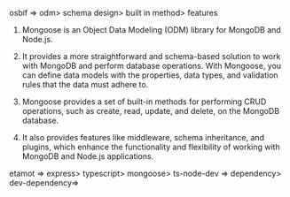osbif => odm> schema design> built in method> features 

1. Mongoose is an Object Data Modeling (ODM) library for MongoDB and Node.js.

2. It provides a more straightforward and schema-based solution to work with MongoDB and perform database operations.
With Mongoose, you can define data models with the properties, data types, and validation rules that the data must adhere to.
3. Mongoose provides a set of built-in methods for performing CRUD operations, such as create, read, update, and delete, on the MongoDB database.
4. It also provides features like middleware, schema inheritance, and plugins, which enhance the functionality and flexibility of working with MongoDB and Node.js applications.

etamot => express> typescript> mongoose> ts-node-dev => dependency> dev-dependency=> 
